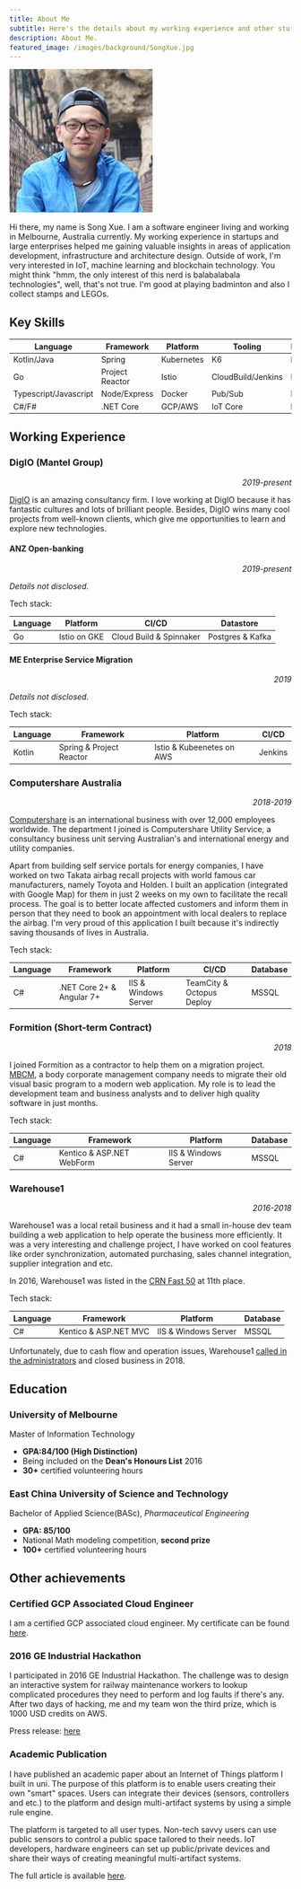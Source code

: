 ```yaml
---
title: About Me
subtitle: Here's the details about my working experience and other stuff
description: About Me.
featured_image: /images/background/SongXue.jpg
---
```


![](/images/background/avatar.jpeg)

Hi there, my name is Song Xue. I am a software engineer living and working in Melbourne, Australia currently. My working experience in startups and large enterprises helped me gaining valuable insights in areas of application development, infrastructure and architecture design. Outside of work, I'm very interested in IoT, machine learning and blockchain technology. You might think "hmm, the only interest of this nerd is balabalabala technologies", well, that's not true. I'm good at playing badminton and also I collect stamps and LEGOs.

## Key Skills

| Language              | Framework       | Platform   | Tooling               | Database |
|-----------------------|-----------------|------------|-----------------------|----------|
| Kotlin/Java           | Spring          | Kubernetes | K6                    | MySQL    |
| Go                    | Project Reactor | Istio      | CloudBuild/Jenkins    | MSSQL    |
| Typescript/Javascript | Node/Express    | Docker     | Pub/Sub               | Postgres |
| C#/F#                 | .NET Core       | GCP/AWS    | IoT Core              | MongoDB  |

## Working Experience

### DigIO (Mantel Group)

<div style="text-align: right; font-style: italic;">2019-present</div>

[DigIO](https://digio.com.au/) is an amazing consultancy firm. I love working at DigIO because it has fantastic cultures and lots of brilliant people. Besides, DigIO wins many cool projects from well-known clients, which give me opportunities to learn and explore new technologies.

#### ANZ Open-banking

<div style="text-align: right; font-style: italic;">2019-present</div>

_Details not disclosed._

Tech stack:

| Language | Platform     | CI/CD                   | Datastore        |
|----------|--------------|-------------------------|------------------|
| Go       | Istio on GKE | Cloud Build & Spinnaker | Postgres & Kafka |

#### ME Enterprise Service Migration

<div style="text-align: right; font-style: italic;">2019</div>

_Details not disclosed._

Tech stack:

| Language | Framework                | Platform                  | CI/CD   |
|----------|--------------------------|---------------------------|---------|
| Kotlin   | Spring & Project Reactor | Istio & Kubeenetes on AWS | Jenkins |

### Computershare Australia

<div style="text-align: right; font-style: italic;">2018-2019</div>

[Computershare](https://www.computershare.com/au) is an international business with over 12,000 employees worldwide. The department I joined is Computershare Utility Service, a consultancy business unit serving Australian's and international energy and utility companies.

Apart from building self service portals for energy companies, I have worked on two Takata airbag recall projects with world famous car manufacturers, namely Toyota and Holden. I built an application (integrated with Google Map) for them in just 2 weeks on my own to facilitate the recall process. The goal is to better locate affected customers and inform them in person that they need to book an appointment with local dealers to replace the airbag. I'm very proud of this application I built because it's indirectly saving thousands of lives in Australia.

Tech stack:

| Language | Framework                  | Platform             | CI/CD                     | Database |
|----------|----------------------------|----------------------|---------------------------|----------|
| C#       | .NET Core 2+ & Angular 7+  | IIS & Windows Server | TeamCity & Octopus Deploy | MSSQL    |

### Formition (Short-term Contract)

<div style="text-align: right; font-style: italic;">2018</div>

I joined Formition as a contractor to help them on a migration project. [MBCM](http://www.mbcm.com.au/index2.php), a body corporate management company needs to migrate their old visual basic program to a modern web application. My role is to lead the development team and business analysts and to deliver high quality software in just months.

Tech stack:

| Language | Framework                  | Platform             | Database |
|----------|----------------------------|----------------------|----------|
| C#       | Kentico & ASP.NET WebForm  | IIS & Windows Server | MSSQL    |

### Warehouse1

<div style="text-align: right; font-style: italic;">2016-2018</div>

Warehouse1 was a local retail business and it had a small in-house dev team building a web application to help operate the business more efficiently. It was a very interesting and challenge project, I have worked on cool features like order synchronization, automated purchasing, sales channel integration, supplier integration and etc.

In 2016, Warehouse1 was listed in the [CRN Fast 50](https://www.crn.com.au/gallery/meet-the-2016-crn-fast50-443063/page40) at 11th place.

Tech stack:

| Language | Framework              | Platform             | Database |
|----------|------------------------|----------------------|----------|
| C#       | Kentico & ASP.NET MVC  | IIS & Windows Server | MSSQL    |

Unfortunately, due to cash flow and operation issues, Warehouse1 [called in the administrators](https://www.channelnews.com.au/exclusive-has-melboune-tech-retailer-called-in-the-administrators/) and closed business in 2018.

## Education

### University of Melbourne

Master of Information Technology

- __GPA:84/100 (High Distinction)__
- Being included on the __Dean's Honours List__ 2016
- __30+__ certified volunteering hours

### East China University of Science and Technology

Bachelor of Applied Science(BASc), _Pharmaceutical Engineering_

- __GPA: 85/100__
- National Math modeling competition, __second prize__
- __100+__ certified volunteering hours

## Other achievements

### Certified GCP Associated Cloud Engineer

I am a certified GCP associated cloud engineer. My certificate can be found [here](https://www.credential.net/2dde5552-8732-4f40-bce6-2c892178ace2?key=0d9306d57894ff5c031ced2af5b76e2117ae81327c9c8bfae1f64832b5167e98).

### 2016 GE Industrial Hackathon

I participated in 2016 GE Industrial Hackathon. The challenge was to design an interactive system for railway maintenance workers to lookup complicated procedures they need to perform and log faults if there's any. After two days of hacking, me and my team won the third prize, which is 1000 USD credits on AWS.

Press release: [here](https://hackathonqueen.com/2016/01/07/ge-breaks-into-the-hackathon-scene-with-industry-challenges/)

### Academic Publication

I have published an academic paper about an Internet of Things platform I built in uni.
The purpose of this platform is to enable users creating their own "smart" spaces. Users can integrate their devices (sensors, controllers and etc.) to the platform and design multi-artifact systems by using a simple rule engine.

The platform is targeted to all user types. Non-tech savvy users can use public sensors to control a public space tailored to their needs. IoT developers, hardware engineers can set up public/private devices and share their ways of creating meaningful multi-artifact systems.

The full article is available [here](http://dl.acm.org/citation.cfm?id=3014347).
